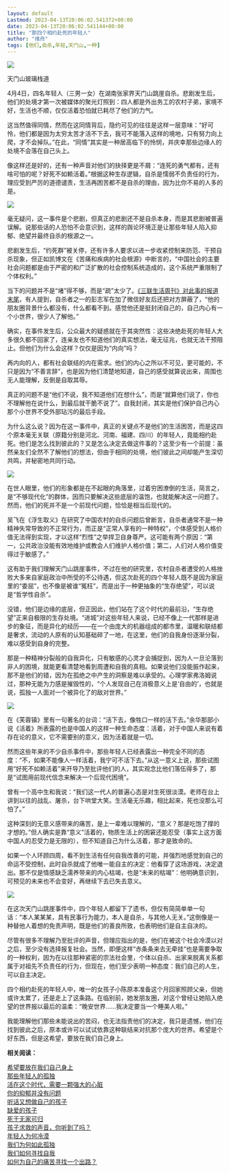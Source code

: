 ```yaml
---
layout: default
Lastmod: 2023-04-13T20:06:02.541372+00:00
date: 2023-04-13T20:06:02.541144+00:00
title: "那四个相约赴死的年轻人"
author: "维舟"
tags: [他们,自杀,年轻,天门山,一种]
---
```


![](https://images.weserv.nl/?url=https%3A//mmbiz.qpic.cn/mmbiz_png/a5gPZh3sTSvOPff0Zynk1nZuIaPrYfnyocZXHJez5ic5wxSiaiacFbBrlGiap5hS2lgKRPCwvhw38C8iaIzJ4VmAE8Q/640%3Fwx_fmt%3Dpng)

天门山玻璃栈道

4月4日，四名年轻人（三男一女）在湖南张家界天门山跳崖自杀。悲剧发生后，他们的处境才第一次被媒体的聚光灯照到：四人都是外出务工的农村子弟，家境不好，生活也不顺，仅仅活着恐怕就已耗尽了他们的力气。

这当然值得同情，然而在这同情背后，隐约可见的往往是这样一层意味：“好可怜，他们都是因为太穷太苦才活不下去，我可不能落入这样的境地，只有努力向上爬，才不会掉队。”在此，“同情”其实是一种居高临下的怜悯，并庆幸那些边缘人的处境不会落在自己头上。

像这样还是好的，还有一种声音对他们的抉择更是不屑：“连死的勇气都有，还有啥可怕的呢？好死不如赖活着。”根据这种生存逻辑，自杀是懦弱不负责任的行为，理应受到严厉的道德谴责，生活再困苦都不是自杀的理由，因为比你不易的人多的是。  

![](https://images.weserv.nl/?url=https%3A//mmbiz.qpic.cn/mmbiz_png/a5gPZh3sTSvSKGHQ5icibYbnxQbKDIgnQcyPchjgtGRUwHuDoFMHfl79sWvpWXUfrDXLCibnYWox7enRmRJPaFbqw/640%3Fwx_fmt%3Dpng)

毫无疑问，这一事件是个悲剧，但真正的悲剧还不是自杀本身，而是其悲剧被普遍误解。说那些话的人恐怕不会意识到，这样的舆论环境正是让那些年轻人陷入抑郁、绝望并最终自杀的根源之一。  

悲剧发生后，“约死群”被关停，还有许多人要求以进一步收紧控制来防范、干预自杀现象，但正如凯博文在《苦痛和疾病的社会根源》中断言的，“中国社会的主要社会问题都是由于严密的和广泛扩散的社会控制系统造成的，这个系统严重限制了个体权利。”

当下的问题并不是“堵”得不够，而是“疏”太少了。[《三联生活周刊》对此事的报道末尾](https://mp.weixin.qq.com/s?__biz=MTc5MTU3NTYyMQ==&mid=2651219433&idx=1&sn=4cabd6a14e71d2fd61dd519fef785788&scene=21#wechat_redirect)，有人提到，自杀者之一的彭志军在加了微信好友后还把对方屏蔽了，“他的朋友圈背景什么都没有，什么都看不到。感觉他还是挺封闭自己的，自己内心有一个小世界，很少人了解他。”  

确实，在事件发生后，公众最大的疑惑就在于其突然性：这些决绝赴死的年轻人大多很久都不回家了，连亲友也不知道他们的真实想法，毫无征兆，也就无法干预阻止。但他们为什么会这样？仅仅是因为“内向”吗？

再内向的人，都有社会联结的内在需求。他们的内心之所以不可见，更可能的，不只是因为“不善言辞”，也是因为他们清楚地知道，自己的感受就算说出来，周围也无人能理解，反倒是自取其辱。

真正的问题不是“他们不说，我不知道他们在想什么”，而是“就算他们说了，你也不理解他在说什么，到最后就干脆不说了”。自我封闭，其实是他们保护自己内心那个小世界不受外部玷污的最后手段。

为什么这么说？因为在这一事件中，真正的关键点不是他们的生活困苦，而是这四个原本毫无关联（原籍分别是河北、河南、福建、四川）的年轻人，竟能相约赴死。他们是怎么找到彼此的？又是怎么决定去做这件事的？这至少有一个前提：虽然亲友们全然不了解他们的想法，但由于相同的处境，他们彼此之间却能产生深切共鸣，并秘密地共同行动。  

![](https://images.weserv.nl/?url=https%3A//mmbiz.qpic.cn/mmbiz_jpg/a5gPZh3sTSvSKGHQ5icibYbnxQbKDIgnQcKZ4829Iib004d8DN32XM6rs4E8cviaOwzzM7fsO6rtkVFWrZgUQCMwRg/640%3Fwx_fmt%3Djpeg)

在世人眼里，他们的形象都是在不起眼的角落里，过着穷困潦倒的生活，简言之，是“不够现代化”的群体，因而只要解决这些底层的温饱，也就能解决这一问题了。然而，他们的死并不是一个前现代问题，恰恰是相当后现代的。  

吴飞在《浮生取义》在研究了中国农村的自杀问题后曾断言，自杀者通常不是一种精神失常导致的不正常行为，而正是“正常人享有的一种特权”，个体感受到人格价值无法得到实现，才以这样“烈性”之举捍卫自身尊严。这可能有两个原因：“第一，公共政治没能有效地维护或教会人们维护人格价值；第二，人们对人格价值变得过于敏感了。”  

这有助于我们理解天门山跳崖事件，不过在他的研究里，农村自杀者遭受的人格挫败大多来自家庭政治中所受的不公待遇，但这次赴死的四个年轻人既不是因为家庭里的“委屈”，也不像是被谁“冤枉”，而是出于一种更抽象的“生存绝望”，可以说是“哲学性自杀”。  

没错，他们是边缘的底层，但正因此，他们站在了这个时代的最前沿，“生存绝望”正来自极限的生存处境。“进城”对这些年轻人来说，已经不像上一代那样是进步的象征，而是异化的经历——在一个由庞大的机器组成的都市里，温暖和联结都是奢求，流动的人原有的认知基础碎了一地，在这里，他们的自我身份逐渐分裂，难以感受到自身的完整。

那是一种精神分裂般的自我异化，只有敏感的心灵才会捕捉到，因为人一旦沦落到非人的困境，就能更看清楚地看到周遭和自我的真相。如果说他们没能振作起来，那不是他们的错，因为在孤绝之中产生的洞察是难以承受的。心理学家弗洛姆说过，那种无能为力感是摧毁性的，“个人发现自己在消极意义上是‘自由的’，也就是说，孤独一人面对一个被异化了的敌对世界。”

![](https://images.weserv.nl/?url=https%3A//mmbiz.qpic.cn/mmbiz_jpg/a5gPZh3sTSvSKGHQ5icibYbnxQbKDIgnQc6iaicmjRDlh79TibofZhl0VfRUVibcc5QWVcxDAUqPUq2fC3SYicCC8o3vQ/640%3Fwx_fmt%3Djpeg)

在《芙蓉镇》里有一句著名的台词：“活下去，像牲口一样的活下去。”余华那部小说《活着》所表露的也是中国人的这样一种生命态度：活着，对于中国人来说有着存在论的意义，它不需要别的意义，因为活着就是一切。  

然而这些年来的不少自杀事件中，那些年轻人已经表露出一种完全不同的态度：“不，如果不能像人一样活着，我宁可不活下去。”从这一意义上说，那些试图用“好死不如赖活着”来开导乃至批评他们的人，其实观念比他们落伍得多了，那是“试图用前现代信念来解决一个后现代困境”。  

曾有一个高中生和我说：“我们这一代人的普遍心态是对生死很淡漠。老师在台上讲到以往的战乱、屠杀，台下哄堂大笑。生活毫无乐趣，相比起来，死也没那么可怕了。”  

这种深刻的无意义感带来的痛苦，是上一辈难以理解的，“意义？那是吃饱了撑的才想的。”但人确实是靠“意义”活着的，物质生活上的困窘还能忍受（事实上这方面中国人的忍受力是无限的），但不知道自己为什么活着，那才是致命的。  

如果一个人环顾四周，看不到生活有任何自我改善的可能，并强烈地感觉到自己的命运不受控制，此时自杀就成了他唯一能自主的决定：他看穿了这场游戏，决定退出。那不仅是情感缺乏濡养带来的内心枯竭，也是“未来的枯竭”：他明确意识到，可预见的未来也不会变好，再继续下去已失去意义。  

![](https://images.weserv.nl/?url=https%3A//mmbiz.qpic.cn/mmbiz_png/a5gPZh3sTSvSKGHQ5icibYbnxQbKDIgnQc3dmr6PDKUfXBph2RyerxPtGQSyHMLQFN4xTu8Nmk7Z9BIj2S7KZMEw/640%3Fwx_fmt%3Dpng)

在这次天门山跳崖事件中，四个年轻人都留下了遗书，但仅有简简单单一句话：“本人某某某，具有民事行为能力，本人是自杀，与其他人无关。”这倒像是一种替他人着想的免责声明，既是他们的善良所致，也表明他们是自主自决的。

尽管有很多不理解乃至批评的声音，但理应指出的是，他们在被这个社会冷漠以对之后，至少没有选择报复社会。当然，即便这样“赤条条来去无牵挂”也是需要争取的一种权利，因为在以往那种紧密的宗法社会里，个体以自杀、出家来脱离关系都属于对祖先不负责任的行为，但现在，他们至少表明一种态度：我们自己的人生，可以自主决定。  

四个相约赴死的年轻人中，唯一的女孩子小陈原本准备这个月回家照顾父亲，但她或许太累了，还是走上了这条路。在临别前，她发朋友圈，对这个曾经让她陷入绝望的世界报以最后的温柔：“晚安世界……我决定要当一个睡美人啦。”  

我能理解他们那些未能说出的苦闷，也无法指责他们的决定，我只是遗憾，他们在找到彼此之后，原本或许可以试试依靠这种联结来对抗那个庞大的世界。希望是个好东西，但是这希望，要放在我们自己身上。

**相关阅读：**

[希望要放在我们自己身上](http://mp.weixin.qq.com/s?__biz=MzA3OTg4MzY1Mg==&mid=2651598413&idx=1&sn=f6178a2d8d8a34dd449d44fd297e06cf&chksm=845432a6b323bbb0b884cda84e3631d492b2a8d74098622b5aeb2c8313be844e5c9bc1f71006&scene=21#wechat_redirect)  
[那些年轻人的孤独](http://mp.weixin.qq.com/s?__biz=MzA3OTg4MzY1Mg==&mid=2651586620&idx=1&sn=d590fb8e990a5b2b9fe14069394a6da8&chksm=84541cd7b32395c18d4ba6433467fc518d4264aa4eefe695d35a65abe6cdf5c6951d6c0bc46d&scene=21#wechat_redirect)  
[活在这个时代，需要一颗强大的心脏](http://mp.weixin.qq.com/s?__biz=MzA3OTg4MzY1Mg==&mid=2651586620&idx=1&sn=d590fb8e990a5b2b9fe14069394a6da8&chksm=84541cd7b32395c18d4ba6433467fc518d4264aa4eefe695d35a65abe6cdf5c6951d6c0bc46d&scene=21#wechat_redirect)  
[你的抑郁并没有问题](http://mp.weixin.qq.com/s?__biz=MzA3OTg4MzY1Mg==&mid=2651598031&idx=1&sn=fceb31a771ac21eea61e1816860350d6&chksm=84543024b323b932137f173b5e369d04f1753f49a229b92a7515898cf1e66547535ba21e0529&scene=21#wechat_redirect)  
[听话又想做自己的孩子](http://mp.weixin.qq.com/s?__biz=MzA3OTg4MzY1Mg==&mid=2651586564&idx=1&sn=d9a6c3c4e4dc8fd814b328b851571ddb&chksm=84541cefb32395f9346131513e4bf8c6cec57ad72792850160de8fa96442c74492f4d6c3f7ec&scene=21#wechat_redirect)  
[缺爱的孩子](http://mp.weixin.qq.com/s?__biz=MzA3OTg4MzY1Mg==&mid=2651594402&idx=1&sn=3ee4fc31267f45b2b04b00bf9fbc92f3&chksm=84540249b3238b5f4d9a9a27e592eff9e7bb169de5fdf53d9255c201c0acc8efc358c4f3aeab&scene=21#wechat_redirect)  
[死于无家可归](http://mp.weixin.qq.com/s?__biz=Mzg2MjYzNjMzNw==&mid=2247484373&idx=1&sn=70ec45788bbff31d2fa9fc1988fe5e96&chksm=ce05938bf9721a9ddc74f4f62f47c41157d2f354d72b75c7156dc86657d2e4af3382d3bd8aa0&scene=21#wechat_redirect)  
[孩子求救的声音，你听到了吗？](http://mp.weixin.qq.com/s?__biz=MzA3OTg4MzY1Mg==&mid=2651598784&idx=1&sn=0ed7a70c9d12507c7cfb2e938e12b1d1&chksm=8454332bb323ba3d4163398affccd66e6b8f37246c914aab2ca6a4189556d87ca28a8b48f40c&scene=21#wechat_redirect)  
[年轻人为何冷漠](http://mp.weixin.qq.com/s?__biz=MzA3OTg4MzY1Mg==&mid=2651589870&idx=1&sn=5ec695233d687ce0fc6a77cbb33dea76&chksm=84541005b323991357d0329a6d71dc77bae3f8fe549b119665437e194104eef59ce111baa42e&scene=21#wechat_redirect)  
[我们为何如此孤独](http://mp.weixin.qq.com/s?__biz=MzA3OTg4MzY1Mg==&mid=2651599288&idx=1&sn=5eba992e04a8d1f7bd748aacf6f7e44f&chksm=84542d53b323a4451ed072f2815ec0e301b8b8036c7cf62e7e92bf2e33379c6e6c1e1f6f29d3&scene=21#wechat_redirect)  
[我们如何寻找自我](http://mp.weixin.qq.com/s?__biz=MzA3OTg4MzY1Mg==&mid=2651599395&idx=1&sn=de8e2c108122b469990d587cfa7598e0&chksm=84542ec8b323a7deb27ec9f3e4eaa3c18b4e89fe13df619e01b37f0278efc7d16ee44e254f44&scene=21#wechat_redirect)  
[如何为自己的痛苦寻找一个出路？](http://mp.weixin.qq.com/s?__biz=MzA3OTg4MzY1Mg==&mid=2651599559&idx=1&sn=ecd53bb9f5955b6e7ad36c98c73398a8&chksm=84542e2cb323a73a469c626c7058da4e7c3e3d776cca91e462b7c30af8e20b47a47b80dcbc27&scene=21#wechat_redirect)

